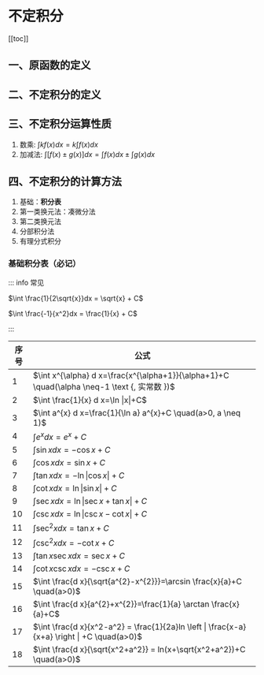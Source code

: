 # 不定积分

[[toc]]

## 一、原函数的定义

## 二、不定积分的定义

## 三、不定积分运算性质

1. 数乘:
$\int kf(x)dx = k\int f(x)dx$
2. 加减法:
$\int [f(x) \pm g(x)]dx = \int f(x)dx \pm \int g(x)dx$

## 四、不定积分的计算方法

1. 基础：**积分表**
2. 第一类换元法：凑微分法
3. 第二类换元法
4. 分部积分法
5. 有理分式积分

### 基础积分表（必记）

::: info 常见

$\int \frac{1}{2\sqrt{x}}dx = \sqrt{x} + C$

$\int \frac{-1}{x^2}dx = \frac{1}{x} + C$

:::

| 序号 | 公式 |
| --- | --- |
| 1 |  $\int x^{\alpha} d x=\frac{x^{\alpha+1}}{\alpha+1}+C \quad(\alpha \neq-1 \text {, 实常数 })$ |
| 2 | $\int \frac{1}{x} d x=\ln \|x\|+C$ |
| 3 | $\int a^{x} d x=\frac{1}{\ln a} a^{x}+C \quad(a>0, a \neq 1)$ |
| 4 | $\int e^{x} d x=e^{x}+C$ |
| 5 | $\int \sin x d x=-\cos x+C$ |
| 6 | $\int \cos x d x=\sin x+C$ |
| 7 | $\int \tan x d x=-\ln \|\cos x\|+C$ |
| 8 | $\int \cot x d x=\ln \|\sin x\|+C$ |
| 9 | $\int \sec x d x=\ln \|\sec x+\tan x\|+C$ |
| 10 | $\int \csc x d x=\ln \|\csc x-\cot x\|+C$ |
| 11 | $\int \sec ^{2} x d x=\tan x+C$ |
| 12 | $\int \csc ^{2} x d x=-\cot x+C$ |
| 13 | $\int \tan x \sec x d x=\sec x+C$ |
| 14 | $\int \cot x \csc x d x=-\csc x+C$ |
| 15 | $\int \frac{d x}{\sqrt{a^{2}-x^{2}}}=\arcsin \frac{x}{a}+C \quad(a>0)$ |
| 16 | $\int \frac{d x}{a^{2}+x^{2}}=\frac{1}{a} \arctan \frac{x}{a}+C$ |
| 17 | $\int \frac{d x}{x^2-a^2} = \frac{1}{2a}ln \left \|  \frac{x-a}{x+a} \right \| +C \quad(a>0)$ |
| 18 | $\int \frac{d x}{\sqrt{x^2+a^2}} = ln(x+\sqrt{x^2+a^2})+C \quad(a>0)$ |
